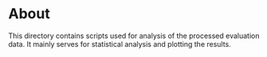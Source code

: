 # About
This directory contains scripts used for analysis of the processed
evaluation data. It mainly serves for statistical analysis and 
plotting the results.